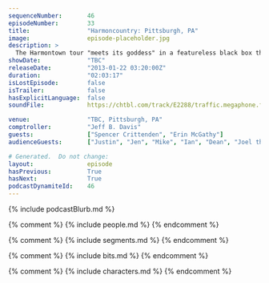 ```yaml
---
sequenceNumber:       46
episodeNumber:        33
title:                "Harmoncountry: Pittsburgh, PA"
image:                episode-placeholder.jpg
description: >
  The Harmontown tour "meets its goddess" in a featureless black box theatre, where Dan cries, arouses himself, tells a joke and gets in a fight with Erin. Unedited episode.
showDate:             "TBC"
releaseDate:          "2013-01-22 03:20:00Z"
duration:             "02:03:17"
isLostEpisode:        false
isTrailer:            false
hasExplicitLanguage:  false
soundFile:            https://chtbl.com/track/E2288/traffic.megaphone.fm/STA1438167606.mp3?updated=1554331766

venue:                "TBC, Pittsburgh, PA"
comptroller:          "Jeff B. Davis"
guests:               ["Spencer Crittenden", "Erin McGathy"]
audienceGuests:       ["Justin", "Jen", "Mike", "Ian", "Dean", "Joel the Usher"]

# Generated.  Do not change:
layout:               episode
hasPrevious:          True
hasNext:              True
podcastDynamiteId:    46
---
```


{% include podcastBlurb.md %}

{% comment %}
{% include people.md %}
{% endcomment %}

{% comment %}
{% include segments.md %}
{% endcomment %}

{% comment %}
{% include bits.md %}
{% endcomment %}

{% comment %}
{% include characters.md %}
{% endcomment %}
